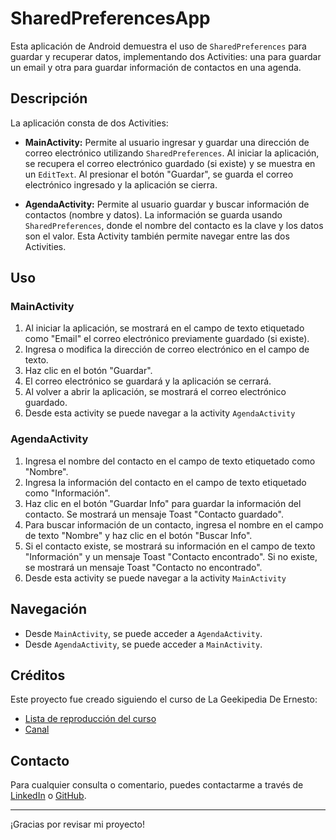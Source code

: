 # SharedPreferencesApp

Esta aplicación de Android demuestra el uso de `SharedPreferences` para guardar y recuperar datos, implementando dos Activities: una para guardar un email y otra para guardar información de contactos en una agenda.

## Descripción

La aplicación consta de dos Activities:

*   **MainActivity:** Permite al usuario ingresar y guardar una dirección de correo electrónico utilizando `SharedPreferences`. Al iniciar la aplicación, se recupera el correo electrónico guardado (si existe) y se muestra en un `EditText`. Al presionar el botón "Guardar", se guarda el correo electrónico ingresado y la aplicación se cierra.

*   **AgendaActivity:** Permite al usuario guardar y buscar información de contactos (nombre y datos).  La información se guarda usando `SharedPreferences`, donde el nombre del contacto es la clave y los datos son el valor.  Esta Activity también permite navegar entre las dos Activities.

## Uso

### MainActivity

1.  Al iniciar la aplicación, se mostrará en el campo de texto etiquetado como "Email" el correo electrónico previamente guardado (si existe).
2.  Ingresa o modifica la dirección de correo electrónico en el campo de texto.
3.  Haz clic en el botón "Guardar".
4.  El correo electrónico se guardará y la aplicación se cerrará.
5.  Al volver a abrir la aplicación, se mostrará el correo electrónico guardado.
6.  Desde esta activity se puede navegar a la activity `AgendaActivity`

### AgendaActivity

1.  Ingresa el nombre del contacto en el campo de texto etiquetado como "Nombre".
2.  Ingresa la información del contacto en el campo de texto etiquetado como "Información".
3.  Haz clic en el botón "Guardar Info" para guardar la información del contacto. Se mostrará un mensaje Toast "Contacto guardado".
4.  Para buscar información de un contacto, ingresa el nombre en el campo de texto "Nombre" y haz clic en el botón "Buscar Info".
5.  Si el contacto existe, se mostrará su información en el campo de texto "Información" y un mensaje Toast "Contacto encontrado". Si no existe, se mostrará un mensaje Toast "Contacto no encontrado".
6.  Desde esta activity se puede navegar a la activity `MainActivity`

## Navegación

*   Desde `MainActivity`, se puede acceder a `AgendaActivity`.
*   Desde `AgendaActivity`, se puede acceder a `MainActivity`.

## Créditos

Este proyecto fue creado siguiendo el curso de La Geekipedia De Ernesto:

*   [Lista de reproducción del curso](https://www.youtube.com/playlist?list=PLyvsggKtwbLX06iMtXnRGX5lyjiiMaT2y)
*   [Canal](https://www.youtube.com/@LaGeekipediaDeErnesto)

## Contacto

Para cualquier consulta o comentario, puedes contactarme a través de [LinkedIn](https://www.linkedin.com/in/nkaminski-profile/) o [GitHub](https://github.com/N-Kaminski).

---

¡Gracias por revisar mi proyecto!
